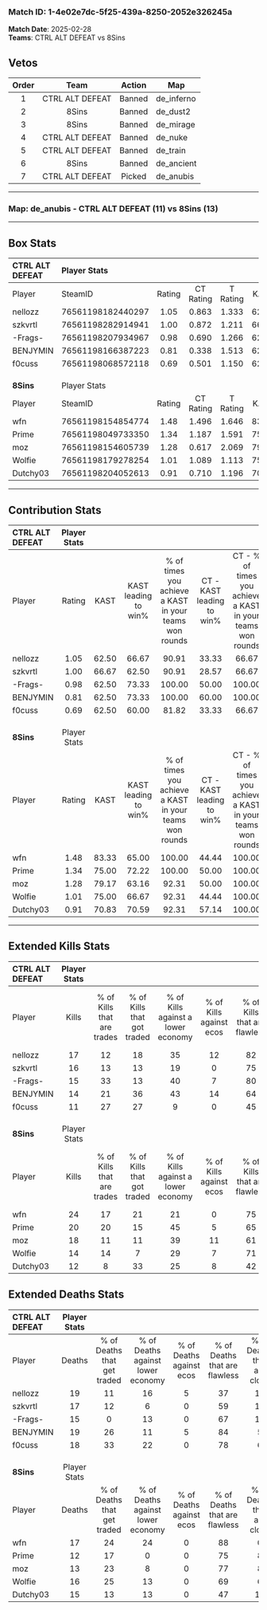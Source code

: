 ### Match ID: 1-4e02e7dc-5f25-439a-8250-2052e326245a  
**Match Date**: 2025-02-28  
**Teams**: CTRL ALT DEFEAT vs 8Sins  

## Vetos  

| Order | Team | Action | Map |
| :---: | :--: | :----: | --- |
| 1 | CTRL ALT DEFEAT | Banned | de_inferno |
| 2 | 8Sins | Banned | de_dust2 |
| 3 | 8Sins | Banned | de_mirage |
| 4 | CTRL ALT DEFEAT | Banned | de_nuke |
| 5 | CTRL ALT DEFEAT | Banned | de_train |
| 6 | 8Sins | Banned | de_ancient |
| 7 | CTRL ALT DEFEAT | Picked | de_anubis |

---  

### **Map**: de_anubis - CTRL ALT DEFEAT (11) vs 8Sins (13)  
---  

## Box Stats  

| **CTRL ALT DEFEAT** | Player Stats      |        |           |          |       |      |       |         |        |      |     |
| :- | :- | :-: | :-: | :-: | :-: | :-: | :-: | :-: | :-: | :-: | :-: |
| Player              | SteamID           | Rating | CT Rating | T Rating | KAST  | ADR  | Kills | Assists | Deaths | K/D  | HS% |
| nellozz             | 76561198182440297 |  1.05  |   0.863   |  1.333   | 62.50 | 96.8 |  17   |    7    |   19   | 0.89 | 41  |
| szkvrtl             | 76561198282914941 |  1.00  |   0.872   |  1.211   | 66.67 | 73.8 |  16   |    3    |   17   | 0.94 | 68  |
| -Frags-             | 76561198207934967 |  0.98  |   0.690   |  1.266   | 62.50 | 73.8 |  15   |    4    |   15   | 1.00 | 46  |
| BENJYMIN            | 76561198166387223 |  0.81  |   0.338   |  1.513   | 62.50 | 64.0 |  14   |    2    |   19   | 0.74 |  7  |
| f0cuss              | 76561198068572118 |  0.69  |   0.501   |  1.150   | 62.50 | 51.3 |  11   |    3    |   18   | 0.61 | 81  |
|                     |                   |        |           |          |       |      |       |         |        |      |     |
|                     |                   |        |           |          |       |      |       |         |        |      |     |
|                     |                   |        |           |          |       |      |       |         |        |      |     |
| **8Sins**           | Player Stats      |        |           |          |       |      |       |         |        |      |     |
| Player              | SteamID           | Rating | CT Rating | T Rating | KAST  | ADR  | Kills | Assists | Deaths | K/D  | HS% |
| wfn                 | 76561198154854774 |  1.48  |   1.496   |  1.646   | 83.33 | 94.9 |  24   |    5    |   17   | 1.41 | 25  |
| Prime               | 76561198049733350 |  1.34  |   1.187   |  1.591   | 75.00 | 82.2 |  20   |    4    |   12   | 1.67 | 60  |
| moz                 | 76561198154605739 |  1.28  |   0.617   |  2.069   | 79.17 | 77.6 |  18   |    7    |   13   | 1.38 | 77  |
| Wolfie              | 76561198179278254 |  1.01  |   1.089   |  1.113   | 75.00 | 72.9 |  14   |    5    |   16   | 0.88 | 28  |
| Dutchy03            | 76561198204052613 |  0.91  |   0.710   |  1.196   | 70.83 | 63.8 |  12   |    6    |   15   | 0.80 | 50  |
---  

## Contribution Stats  

| **CTRL ALT DEFEAT** | Player Stats |       |                      |                                                        |                           |                                                             |                          |                                                            |
| :- | :-: | :-: | :-: | :-: | :-: | :-: | :-: | :-: |
| Player              |    Rating    | KAST  | KAST leading to win% | % of times you achieve a KAST in your teams won rounds | CT - KAST leading to win% | CT - % of times you achieve a KAST in your teams won rounds | T - KAST leading to win% | T - % of times you achieve a KAST in your teams won rounds |
| nellozz             |     1.05     | 62.50 |        66.67         |                         90.91                          |           33.33           |                            66.67                            |          88.89           |                           100.00                           |
| szkvrtl             |     1.00     | 66.67 |        62.50         |                         90.91                          |           28.57           |                            66.67                            |          88.89           |                           100.00                           |
| -Frags-             |     0.98     | 62.50 |        73.33         |                         100.00                         |           50.00           |                           100.00                            |          88.89           |                           100.00                           |
| BENJYMIN            |     0.81     | 62.50 |        73.33         |                         100.00                         |           60.00           |                           100.00                            |          80.00           |                           100.00                           |
| f0cuss              |     0.69     | 62.50 |        60.00         |                         81.82                          |           33.33           |                            66.67                            |          77.78           |                           87.50                            |
|                     |              |       |                      |                                                        |                           |                                                             |                          |                                                            |
|                     |              |       |                      |                                                        |                           |                                                             |                          |                                                            |
|                     |              |       |                      |                                                        |                           |                                                             |                          |                                                            |
| **8Sins**           | Player Stats |       |                      |                                                        |                           |                                                             |                          |                                                            |
| Player              |    Rating    | KAST  | KAST leading to win% | % of times you achieve a KAST in your teams won rounds | CT - KAST leading to win% | CT - % of times you achieve a KAST in your teams won rounds | T - KAST leading to win% | T - % of times you achieve a KAST in your teams won rounds |
| wfn                 |     1.48     | 83.33 |        65.00         |                         100.00                         |           44.44           |                           100.00                            |          81.82           |                           100.00                           |
| Prime               |     1.34     | 75.00 |        72.22         |                         100.00                         |           50.00           |                           100.00                            |          90.00           |                           100.00                           |
| moz                 |     1.28     | 79.17 |        63.16         |                         92.31                          |           50.00           |                           100.00                            |          72.73           |                           88.89                            |
| Wolfie              |     1.01     | 75.00 |        66.67         |                         92.31                          |           44.44           |                           100.00                            |          88.89           |                           88.89                            |
| Dutchy03            |     0.91     | 70.83 |        70.59         |                         92.31                          |           57.14           |                           100.00                            |          80.00           |                           88.89                            |
---  

## Extended Kills Stats  

| **CTRL ALT DEFEAT** | Player Stats |                            |                            |                                    |                         |                              |                                 |                                       |                    |           |
| :- | :-: | :-: | :-: | :-: | :-: | :-: | :-: | :-: | :-: | :-: |
| Player              |    Kills     | % of Kills that are trades | % of Kills that got traded | % of Kills against a lower economy | % of Kills against ecos | % of Kills that are flawless | % of Kills that are close duels | % of Kills that are assisted by flash | Pistol Round Kills | AWP Kills |
| nellozz             |      17      |             12             |             18             |                 35                 |           12            |              82              |                0                |                   0                   |         0          |     3     |
| szkvrtl             |      16      |             13             |             13             |                 19                 |            0            |              75              |                6                |                   6                   |         0          |     0     |
| -Frags-             |      15      |             33             |             13             |                 40                 |            7            |              80              |                7                |                   7                   |         0          |     1     |
| BENJYMIN            |      14      |             21             |             36             |                 43                 |           14            |              64              |               14                |                   0                   |         10         |     1     |
| f0cuss              |      11      |             27             |             27             |                 9                  |            0            |              45              |                9                |                  18                   |         0          |     2     |
|                     |              |                            |                            |                                    |                         |                              |                                 |                                       |                    |           |
|                     |              |                            |                            |                                    |                         |                              |                                 |                                       |                    |           |
|                     |              |                            |                            |                                    |                         |                              |                                 |                                       |                    |           |
| **8Sins**           | Player Stats |                            |                            |                                    |                         |                              |                                 |                                       |                    |           |
| Player              |    Kills     | % of Kills that are trades | % of Kills that got traded | % of Kills against a lower economy | % of Kills against ecos | % of Kills that are flawless | % of Kills that are close duels | % of Kills that are assisted by flash | Pistol Round Kills | AWP Kills |
| wfn                 |      24      |             17             |             21             |                 21                 |            0            |              75              |                4                |                   0                   |         18         |     2     |
| Prime               |      20      |             20             |             15             |                 45                 |            5            |              65              |               10                |                   5                   |         0          |     2     |
| moz                 |      18      |             11             |             11             |                 39                 |           11            |              61              |               17                |                   0                   |         1          |     2     |
| Wolfie              |      14      |             14             |             7              |                 29                 |            7            |              71              |               14                |                   7                   |         0          |     0     |
| Dutchy03            |      12      |             8              |             33             |                 25                 |            8            |              42              |                8                |                  17                   |         0          |     1     |
## Extended Deaths Stats  

| **CTRL ALT DEFEAT** | Player Stats |                             |                                   |                          |                               |                            |                           |               |
| :- | :-: | :-: | :-: | :-: | :-: | :-: | :-: | :-: |
| Player              |    Deaths    | % of Deaths that get traded | % of Deaths against lower economy | % of Deaths against ecos | % of Deaths that are flawless | % of Deaths that are close | % of Deaths while blinded | Deaths to AWP |
| nellozz             |      19      |             11              |                16                 |            5             |              37               |             11             |             0             |       2       |
| szkvrtl             |      17      |             12              |                 6                 |            0             |              59               |             18             |             6             |       5       |
| -Frags-             |      15      |              0              |                13                 |            0             |              67               |             13             |             7             |       2       |
| BENJYMIN            |      19      |             26              |                11                 |            5             |              84               |             5              |             0             |       6       |
| f0cuss              |      18      |             33              |                22                 |            0             |              78               |             6              |            11             |       4       |
|                     |              |                             |                                   |                          |                               |                            |                           |               |
|                     |              |                             |                                   |                          |                               |                            |                           |               |
|                     |              |                             |                                   |                          |                               |                            |                           |               |
| **8Sins**           | Player Stats |                             |                                   |                          |                               |                            |                           |               |
| Player              |    Deaths    | % of Deaths that get traded | % of Deaths against lower economy | % of Deaths against ecos | % of Deaths that are flawless | % of Deaths that are close | % of Deaths while blinded | Deaths to AWP |
| wfn                 |      17      |             24              |                24                 |            0             |              88               |             0              |             0             |       1       |
| Prime               |      12      |             17              |                 0                 |            0             |              75               |             8              |             8             |       2       |
| moz                 |      13      |             23              |                 8                 |            0             |              77               |             8              |             0             |       1       |
| Wolfie              |      16      |             25              |                13                 |            0             |              69               |             6              |            13             |       3       |
| Dutchy03            |      15      |             13              |                13                 |            0             |              47               |             13             |             7             |       3       |
